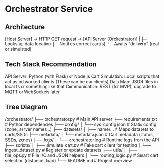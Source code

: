# Orchestrator Service

## Architecture
[Host Server] → HTTP GET request → [API Server (Orchestrator)]
                                |
                                ├─ Looks up data location
                                ├─ Notifies correct cart(s)
                                └─ Awaits "delivery" (real or simulated)


## Tech Stack Recommendation
API Server: Python (with Flask) or Node.js
Cart Simulation: Local scripts that act as networked clients (These can be our clients)
Data Map: JSON files in local fs or something like that
Communication: REST (for MVP), upgrade to MQTT or WebSockets later


## Tree Diagram
/orchestrator/
├── orchestrator.py              # Main API server
├── requirements.txt             # Python dependencies
├── config/
│   └── sys_config.json          # Static config (zone, server names...)
├── datasets/
│   ├── name/...                 # Maps datasets to carts/SSDs
├── metadata/
│   └── metadata.json            # Cart metadata (status, SSDs, zones)
├── logs/
│   └── orchestrator.log         # Runtime logs from the API
├── scripts/
│   ├── simulate_cart.py         # Fake cart client for testing
│   └── ingest_dataset.py        # Register or update datasets
├── utils/
│   ├── file_ops.py              # File I/O and JSON helpers
│   └── routing_logic.py         # Smart cart selection (distance, load)
└── README.md                    # Project overview
